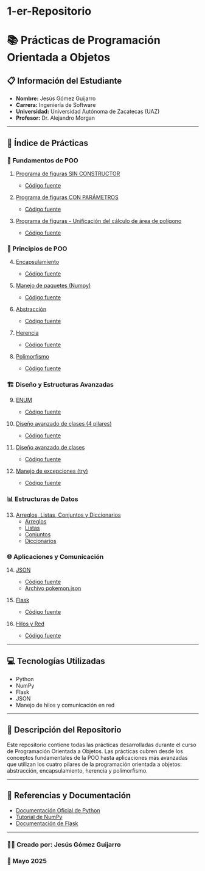 # 1-er-Repositorio
# 📚 Prácticas de Programación Orientada a Objetos

## 📋 Información del Estudiante

- **Nombre:** Jesús Gómez Guijarro
- **Carrera:** Ingeniería de Software
- **Universidad:** Universidad Autónoma de Zacatecas (UAZ)
- **Profesor:** Dr. Alejandro Morgan

---

## 📝 Índice de Prácticas

### 🚀 Fundamentos de POO

1. [Programa de figuras SIN CONSTRUCTOR](https://github.com/gomexgg/1-er-Repositorio/tree/main/P1%20Programa%20de%20figuras%20SIN%20CONSTRUCTOR)
   - [Código fuente](https://github.com/gomexgg/1-er-Repositorio/blob/main/P1%20Programa%20de%20figuras%20SIN%20CONSTRUCTOR/P1%20Programa%20de%20figuras%20SIN%20CONSTRUCTOR.py)

2. [Programa de figuras CON PARÁMETROS](https://github.com/gomexgg/1-er-Repositorio/tree/main/P2%20Programa%20de%20figuras%20CON%20PARAMETROS)
   - [Código fuente](https://github.com/gomexgg/1-er-Repositorio/blob/main/P2%20Programa%20de%20figuras%20CON%20PARAMETROS/P2%20Programa%20de%20figuras%20CON%20PARAMETROS.py)

3. [Programa de figuras - Unificación del cálculo de área de polígono](https://github.com/gomexgg/1-er-Repositorio/tree/main/P3%20Programa%20de%20figuras%20Unificando%20el%20calculo%20de%20area%20de%20poligono)
   - [Código fuente](https://github.com/gomexgg/1-er-Repositorio/blob/main/P3%20Programa%20de%20figuras%20Unificando%20el%20calculo%20de%20area%20de%20poligono/P3%20Programa%20de%20figuras%20Unificando%20el%20calculo%20de%20area%20de%20poligono.py)

### 🔐 Principios de POO

4. [Encapsulamiento](https://github.com/gomexgg/1-er-Repositorio/tree/main/P4%20Encapsulamiento)
   - [Código fuente](https://github.com/gomexgg/1-er-Repositorio/blob/main/P4%20Encapsulamiento/P4%20Encapsulamiento.py)

5. [Manejo de paquetes (Numpy)](https://github.com/gomexgg/1-er-Repositorio/tree/main/P5%20Manejo%20de%20paquetes%20(Numpy))
   - [Código fuente](https://github.com/gomexgg/1-er-Repositorio/blob/main/P5%20Manejo%20de%20paquetes%20(Numpy)/P5%20Manejo%20de%20paquetes%20(Numpy).py)

6. [Abstracción](https://github.com/gomexgg/1-er-Repositorio/tree/main/P6%20Abstracci%C3%B3n)
   - [Código fuente](https://github.com/gomexgg/1-er-Repositorio/blob/main/P6%20Abstracci%C3%B3n/P6%20Abstracci%C3%B3n.py)

7. [Herencia](https://github.com/gomexgg/1-er-Repositorio/tree/main/P7%20Herencia)
   - [Código fuente](https://github.com/gomexgg/1-er-Repositorio/blob/main/P7%20Herencia/P7%20Herencia.py)

8. [Polimorfismo](https://github.com/gomexgg/1-er-Repositorio/tree/main/P8%20Polimorfismo)
   - [Código fuente](https://github.com/gomexgg/1-er-Repositorio/blob/main/P8%20Polimorfismo/P8%20Polimorfismo.py)

### 🏗️ Diseño y Estructuras Avanzadas

9. [ENUM](https://github.com/gomexgg/1-er-Repositorio/tree/main/P9%20ENUM)
   - [Código fuente](https://github.com/gomexgg/1-er-Repositorio/blob/main/P9%20ENUM/P9%20ENUM.py)

10. [Diseño avanzado de clases (4 pilares)](https://github.com/gomexgg/1-er-Repositorio/tree/main/P10%20Dise%C3%B1o%20avanzado%20de%20clases%20(4pilares))
    - [Código fuente](https://github.com/gomexgg/1-er-Repositorio/blob/main/P10%20Dise%C3%B1o%20avanzado%20de%20clases%20(4pilares)/P10%20Dise%C3%B1o%20avanzado%20de%20clases%20(4pilares).py)

11. [Diseño avanzado de clases](https://github.com/gomexgg/1-er-Repositorio/tree/main/P11%20Dise%C3%B1o%20avanzado%20de%20clases)
    - [Código fuente](https://github.com/gomexgg/1-er-Repositorio/blob/main/P11%20Dise%C3%B1o%20avanzado%20de%20clases/P11%20Dise%C3%B1o%20avanzado%20de%20clases.py)

12. [Manejo de excepciones (try)](https://github.com/gomexgg/1-er-Repositorio/tree/main/P12%20try)
    - [Código fuente](https://github.com/gomexgg/1-er-Repositorio/blob/main/P12%20try/P12%20try.py)

### 📊 Estructuras de Datos

13. [Arreglos, Listas, Conjuntos y Diccionarios](https://github.com/gomexgg/1-er-Repositorio/tree/main/P13%20Arreglos%2C%20Listas%2C%20Conjuntos%20y%20Diccionarios)
    - [Arreglos](https://github.com/gomexgg/1-er-Repositorio/blob/main/P13%20Arreglos%2C%20Listas%2C%20Conjuntos%20y%20Diccionarios/P13%20Arreglos.py)
    - [Listas](https://github.com/gomexgg/1-er-Repositorio/blob/main/P13%20Arreglos%2C%20Listas%2C%20Conjuntos%20y%20Diccionarios/P13%20Listas.py)
    - [Conjuntos](https://github.com/gomexgg/1-er-Repositorio/blob/main/P13%20Arreglos%2C%20Listas%2C%20Conjuntos%20y%20Diccionarios/P13%20Conjuntos.py)
    - [Diccionarios](https://github.com/gomexgg/1-er-Repositorio/blob/main/P13%20Arreglos%2C%20Listas%2C%20Conjuntos%20y%20Diccionarios/P13%20Diccionarios.py)

### 🌐 Aplicaciones y Comunicación

14. [JSON](https://github.com/gomexgg/1-er-Repositorio/tree/main/P14%20Json)
    - [Código fuente](https://github.com/gomexgg/1-er-Repositorio/blob/main/P14%20Json/P14%20Json.py)
    - [Archivo pokemon.json](https://github.com/gomexgg/1-er-Repositorio/blob/main/P14%20Json/pokemon.json)

15. [Flask](https://github.com/gomexgg/1-er-Repositorio/tree/main/P15%20Flask)
    - [Código fuente](https://github.com/gomexgg/1-er-Repositorio/blob/main/P15%20Flask/P15%20Flask.py)

16. [Hilos y Red](https://github.com/gomexgg/1-er-Repositorio/tree/main/P16%20Hilos%20y%20red)
    - [Código fuente](https://github.com/gomexgg/1-er-Repositorio/blob/main/P16%20Hilos%20y%20red/P16%20Hilos%20y%20red.py)

---

## 💻 Tecnologías Utilizadas

- Python
- NumPy
- Flask
- JSON
- Manejo de hilos y comunicación en red

---

## 📘 Descripción del Repositorio

Este repositorio contiene todas las prácticas desarrolladas durante el curso de Programación Orientada a Objetos. Las prácticas cubren desde los conceptos fundamentales de la POO hasta aplicaciones más avanzadas que utilizan los cuatro pilares de la programación orientada a objetos: abstracción, encapsulamiento, herencia y polimorfismo.

---

## 🔗 Referencias y Documentación

- [Documentación Oficial de Python](https://docs.python.org/es/3/)
- [Tutorial de NumPy](https://numpy.org/doc/stable/user/quickstart.html)
- [Documentación de Flask](https://flask.palletsprojects.com/en/2.0.x/)

---

### 👨‍💻 Creado por: Jesús Gómez Guijarro
### 📅 Mayo 2025

